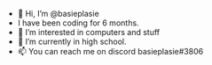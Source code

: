 - 👋 Hi, I’m @basieplasie
- I have been coding for 6 months.
- 👀 I’m interested in computers and stuff
- 🌱 I’m currently in high school.
- 📫 You can reach me on discord basieplasie#3806

<!---
basieplasie/basieplasie is a ✨ special ✨ repository because its `README.md` (this file) appears on your GitHub profile.
You can click the Preview link to take a look at your changes.
--->
